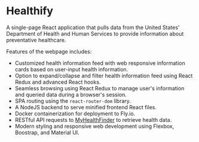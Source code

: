 # Healthify

A single-page React application that pulls data from the United States' Department of Health and Human Services to provide information about preventative healthcare.

Features of the webpage includes:
* Customized health information feed with web responsive information cards based on user-input health information.
* Option to expand/collapse and filter health information feed using React Redux and advanced React hooks.
* Seamless browsing using React Redux to manage user's information and queried data during a browser's session.
* SPA routing using the `react-router-dom` library.
* A NodeJS backend to serve minified frontend React files.
* Docker containerization for deployment to Fly.io.
* RESTful API requests to [MyHealthFinder](https://health.gov/our-work/national-health-initiatives/health-literacy/consumer-health-content/free-web-content/apis-developers) to retrieve health data.
* Modern styling and responsive web development using Flexbox, Boostrap, and Material UI.
